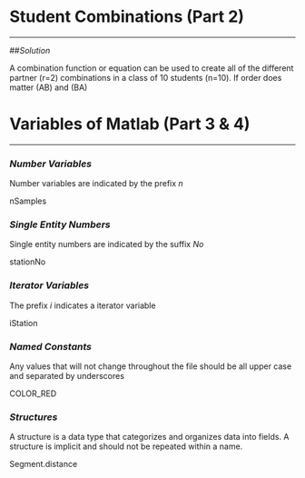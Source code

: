 
# Student Combinations (Part 2)
------

##*Solution*

A combination function or equation can be used to create all of the different partner (r=2) combinations in a class of 10 students (n=10). If order does matter (AB) and (BA)

# Variables of Matlab (Part 3 & 4)
-----

###  *Number Variables*

Number variables are indicated by the prefix *n*

nSamples

###  *Single Entity Numbers*

Single entity numbers are indicated by the suffix *No*

stationNo

###  *Iterator Variables*

The prefix *i* indicates a iterator variable

iStation

### *Named Constants*


Any values that will not change throughout the file should be all upper case and separated by underscores

COLOR_RED



### *Structures*

A structure is a data type that categorizes and organizes data into fields. A structure is implicit and should not be repeated within a name.

Segment.distance

 